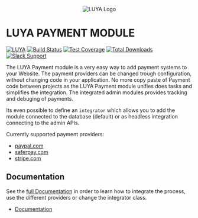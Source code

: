 <p align="center">
  <img src="https://raw.githubusercontent.com/luyadev/luya/master/docs/logo/luya-logo-0.2x.png" alt="LUYA Logo"/>
</p>

# LUYA PAYMENT MODULE

[![LUYA](https://img.shields.io/badge/Powered%20by-LUYA-brightgreen.svg)](https://luya.io)
[![Build Status](https://travis-ci.org/luyadev/luya-module-payment.svg?branch=master)](https://travis-ci.org/luyadev/luya-module-payment)
[![Test Coverage](https://api.codeclimate.com/v1/badges/713bfdbebb5a8bce7155/test_coverage)](https://codeclimate.com/github/luyadev/luya-module-payment/test_coverage)
[![Total Downloads](https://poser.pugx.org/luyadev/luya-module-payment/downloads)](https://packagist.org/packages/luyadev/luya-module-payment)
[![Slack Support](https://img.shields.io/badge/Slack-luyadev-yellowgreen.svg)](https://slack.luya.io/)

The LUYA Payment module is a very easy way to add payment systems to your Website. The payment providers can be changed trough configuration, without changing code in your application. No more copy paste of Payment code between projects as the LUYA Payment module unifies does tasks and simplifies the integration. The integrated admin modules provides tracking and debuging of payments.

Its even possible to define an `integrator` which allows you to add the module connected to the database (default) or as headless integration connecting to the admin APIs.

Currently supported payment providers:

+ [paypal.com](https://paypal.com)
+ [saferpay.com](https://www.saferpay.com)
+ [stripe.com](https://stripe.com)

## Documentation

See the [full Documentation](guide/README.md) in order to learn how to integrate the process, use the different providers or change the integrator class.

+ [Documentation](guide/README.md)